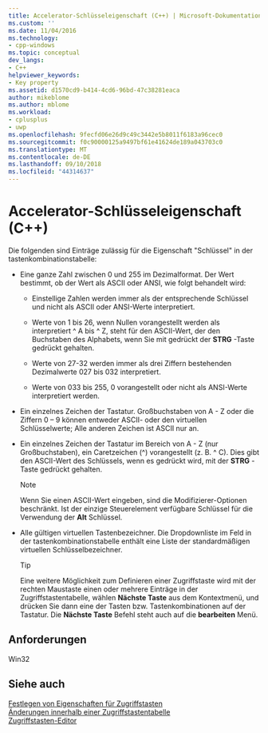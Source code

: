 ```yaml
---
title: Accelerator-Schlüsseleigenschaft (C++) | Microsoft-Dokumentation
ms.custom: ''
ms.date: 11/04/2016
ms.technology:
- cpp-windows
ms.topic: conceptual
dev_langs:
- C++
helpviewer_keywords:
- Key property
ms.assetid: d1570cd9-b414-4cd6-96bd-47c38281eaca
author: mikeblome
ms.author: mblome
ms.workload:
- cplusplus
- uwp
ms.openlocfilehash: 9fecfd06e26d9c49c3442e5b8011f6183a96cec0
ms.sourcegitcommit: f0c90000125a9497bf61e41624de189a043703c0
ms.translationtype: MT
ms.contentlocale: de-DE
ms.lasthandoff: 09/10/2018
ms.locfileid: "44314637"
---
```

# <a name="accelerator-key-property-c"></a>Accelerator-Schlüsseleigenschaft (C++)

Die folgenden sind Einträge zulässig für die Eigenschaft "Schlüssel" in der tastenkombinationstabelle:

- Eine ganze Zahl zwischen 0 und 255 im Dezimalformat. Der Wert bestimmt, ob der Wert als ASCII oder ANSI, wie folgt behandelt wird:

   - Einstellige Zahlen werden immer als der entsprechende Schlüssel und nicht als ASCII oder ANSI-Werte interpretiert.

   - Werte von 1 bis 26, wenn Nullen vorangestellt werden als interpretiert ^ A bis ^ Z, steht für den ASCII-Wert, der den Buchstaben des Alphabets, wenn Sie mit gedrückt der **STRG** -Taste gedrückt gehalten.

   - Werte von 27-32 werden immer als drei Ziffern bestehenden Dezimalwerte 027 bis 032 interpretiert.

   - Werte von 033 bis 255, 0 vorangestellt oder nicht als ANSI-Werte interpretiert werden.

- Ein einzelnes Zeichen der Tastatur. Großbuchstaben von A - Z oder die Ziffern 0 – 9 können entweder ASCII- oder den virtuellen Schlüsselwerte; Alle anderen Zeichen ist ASCII nur an.

- Ein einzelnes Zeichen der Tastatur im Bereich von A - Z (nur Großbuchstaben), ein Caretzeichen (^) vorangestellt (z. B. ^ C). Dies gibt den ASCII-Wert des Schlüssels, wenn es gedrückt wird, mit der **STRG** -Taste gedrückt gehalten.

   > [!NOTE]
   > Wenn Sie einen ASCII-Wert eingeben, sind die Modifizierer-Optionen beschränkt. Ist der einzige Steuerelement verfügbare Schlüssel für die Verwendung der **Alt** Schlüssel.

- Alle gültigen virtuellen Tastenbezeichner. Die Dropdownliste im Feld in der tastenkombinationstabelle enthält eine Liste der standardmäßigen virtuellen Schlüsselbezeichner.

   > [!TIP]
   > Eine weitere Möglichkeit zum Definieren einer Zugriffstaste wird mit der rechten Maustaste einen oder mehrere Einträge in der Zugriffstastentabelle, wählen **Nächste Taste** aus dem Kontextmenü, und drücken Sie dann eine der Tasten bzw. Tastenkombinationen auf der Tastatur. Die **Nächste Taste** Befehl steht auch auf die **bearbeiten** Menü.

## <a name="requirements"></a>Anforderungen

Win32

## <a name="see-also"></a>Siehe auch

[Festlegen von Eigenschaften für Zugriffstasten](../windows/setting-accelerator-properties.md)  
[Änderungen innerhalb einer Zugriffstastentabelle](../windows/editing-in-an-accelerator-table.md)  
[Zugriffstasten-Editor](../windows/accelerator-editor.md)
